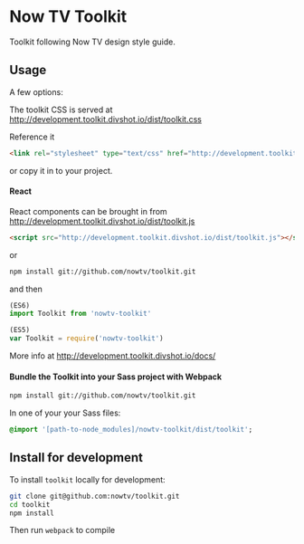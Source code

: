 # Now TV Toolkit

Toolkit following Now TV design style guide.

## Usage 

A few options:

The toolkit CSS is served at http://development.toolkit.divshot.io/dist/toolkit.css

Reference it 
```html
<link rel="stylesheet" type="text/css" href="http://development.toolkit.divshot.io/dist/toolkit.css">
```
  or copy it in to your project.


   
#### React
React components can be brought in from http://development.toolkit.divshot.io/dist/toolkit.js
```html
<script src="http://development.toolkit.divshot.io/dist/toolkit.js"></script>
```

or

```bash
npm install git://github.com/nowtv/toolkit.git
```

and then 

```js 
(ES6)
import Toolkit from 'nowtv-toolkit'
```

```js 
(ES5)
var Toolkit = require('nowtv-toolkit')
```

More info at http://development.toolkit.divshot.io/docs/


#### Bundle the Toolkit into your Sass project with Webpack

```bash
npm install git://github.com/nowtv/toolkit.git
```

In one of your your Sass files:
```sass
@import '[path-to-node_modules]/nowtv-toolkit/dist/toolkit';
```


## Install for development

To install `toolkit` locally for development:

```bash
git clone git@github.com:nowtv/toolkit.git
cd toolkit
npm install
```

Then run `webpack` to compile
